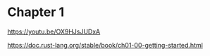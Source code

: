 # Chapter 1


https://youtu.be/OX9HJsJUDxA

https://doc.rust-lang.org/stable/book/ch01-00-getting-started.html